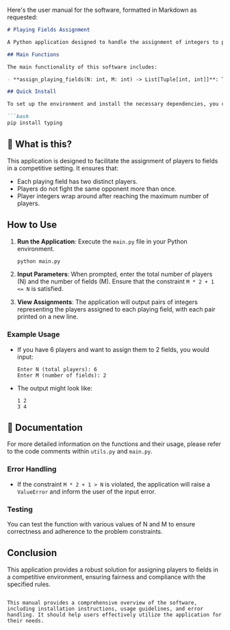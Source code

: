 Here's the user manual for the software, formatted in Markdown as requested:

```markdown
# Playing Fields Assignment

A Python application designed to handle the assignment of integers to playing fields for competitive scenarios.

## Main Functions

The main functionality of this software includes:

- **assign_playing_fields(N: int, M: int) -> List[Tuple[int, int]]**: This function assigns pairs of distinct integers to playing fields. It ensures that no player fights the same opponent more than once and wraps player integers around when they exceed the total number of players.

## Quick Install

To set up the environment and install the necessary dependencies, you can use pip:

```bash
pip install typing
```

## 🤔 What is this?

This application is designed to facilitate the assignment of players to fields in a competitive setting. It ensures that:

- Each playing field has two distinct players.
- Players do not fight the same opponent more than once.
- Player integers wrap around after reaching the maximum number of players.

## How to Use

1. **Run the Application**: Execute the `main.py` file in your Python environment.

   ```bash
   python main.py
   ```

2. **Input Parameters**: When prompted, enter the total number of players (N) and the number of fields (M). Ensure that the constraint `M * 2 + 1 <= N` is satisfied.

3. **View Assignments**: The application will output pairs of integers representing the players assigned to each playing field, with each pair printed on a new line.

### Example Usage

- If you have 6 players and want to assign them to 2 fields, you would input:

   ```
   Enter N (total players): 6
   Enter M (number of fields): 2
   ```

- The output might look like:

   ```
   1 2
   3 4
   ```

## 📖 Documentation

For more detailed information on the functions and their usage, please refer to the code comments within `utils.py` and `main.py`.

### Error Handling

- If the constraint `M * 2 + 1 > N` is violated, the application will raise a `ValueError` and inform the user of the input error.

### Testing

You can test the function with various values of N and M to ensure correctness and adherence to the problem constraints.

## Conclusion

This application provides a robust solution for assigning players to fields in a competitive environment, ensuring fairness and compliance with the specified rules.
```

This manual provides a comprehensive overview of the software, including installation instructions, usage guidelines, and error handling. It should help users effectively utilize the application for their needs.